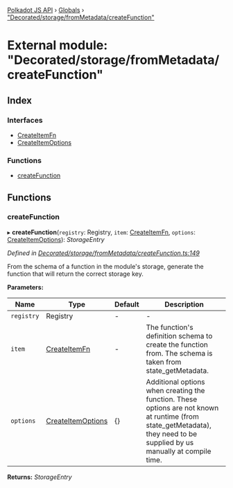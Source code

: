 [Polkadot JS API](../README.md) › [Globals](../globals.md) › ["Decorated/storage/fromMetadata/createFunction"](_decorated_storage_frommetadata_createfunction_.md)

# External module: "Decorated/storage/fromMetadata/createFunction"

## Index

### Interfaces

* [CreateItemFn](../interfaces/_decorated_storage_frommetadata_createfunction_.createitemfn.md)
* [CreateItemOptions](../interfaces/_decorated_storage_frommetadata_createfunction_.createitemoptions.md)

### Functions

* [createFunction](_decorated_storage_frommetadata_createfunction_.md#createfunction)

## Functions

###  createFunction

▸ **createFunction**(`registry`: Registry, `item`: [CreateItemFn](../interfaces/_decorated_storage_frommetadata_createfunction_.createitemfn.md), `options`: [CreateItemOptions](../interfaces/_decorated_storage_frommetadata_createfunction_.createitemoptions.md)): *StorageEntry*

*Defined in [Decorated/storage/fromMetadata/createFunction.ts:149](https://github.com/polkadot-js/api/blob/8b1a7a8584/packages/metadata/src/Decorated/storage/fromMetadata/createFunction.ts#L149)*

From the schema of a function in the module's storage, generate the function
that will return the correct storage key.

**Parameters:**

Name | Type | Default | Description |
------ | ------ | ------ | ------ |
`registry` | Registry | - | - |
`item` | [CreateItemFn](../interfaces/_decorated_storage_frommetadata_createfunction_.createitemfn.md) | - | The function's definition schema to create the function from. The schema is taken from state_getMetadata. |
`options` | [CreateItemOptions](../interfaces/_decorated_storage_frommetadata_createfunction_.createitemoptions.md) |  {} | Additional options when creating the function. These options are not known at runtime (from state_getMetadata), they need to be supplied by us manually at compile time.  |

**Returns:** *StorageEntry*
